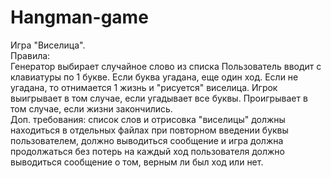 # Hangman-game  
Игра "Виселица".   
Правила:    
Генератор выбирает случайное слово из списка Пользователь вводит с клавиатуры по 1 букве. Если буква угадана, еще один ход. Если не угадана, то отнимается 1 жизнь и "рисуется" виселица. Игрок выигрывает в том случае, если угадывает все буквы. Проигрывает в том случае, если жизни закончились.  
Доп. требования: список слов и отрисовка "виселицы" должны находиться в отдельных файлах при повторном введении буквы пользователем, должно выводиться сообщение и игра должна продолжаться без потерь на каждый ход пользователя должно выводиться сообщение о том, верным ли был ход или нет.  
